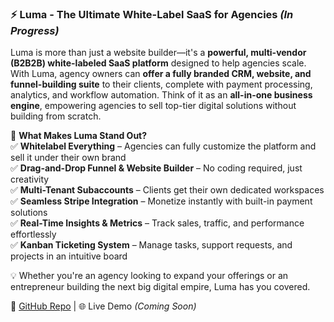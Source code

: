 ### ⚡ Luma - The Ultimate White-Label SaaS for Agencies *(In Progress)*  

Luma is more than just a website builder—it's a **powerful, multi-vendor (B2B2B) white-labeled SaaS platform** designed to help agencies scale. With Luma, agency owners can **offer a fully branded CRM, website, and funnel-building suite** to their clients, complete with payment processing, analytics, and workflow automation. Think of it as an **all-in-one business engine**, empowering agencies to sell top-tier digital solutions without building from scratch.  

🚀 **What Makes Luma Stand Out?**  
✅ **Whitelabel Everything** – Agencies can fully customize the platform and sell it under their own brand  
✅ **Drag-and-Drop Funnel & Website Builder** – No coding required, just creativity  
✅ **Multi-Tenant Subaccounts** – Clients get their own dedicated workspaces  
✅ **Seamless Stripe Integration** – Monetize instantly with built-in payment solutions  
✅ **Real-Time Insights & Metrics** – Track sales, traffic, and performance effortlessly  
✅ **Kanban Ticketing System** – Manage tasks, support requests, and projects in an intuitive board  

💡 Whether you're an agency looking to expand your offerings or an entrepreneur building the next big digital empire, Luma has you covered.  

🔗 [GitHub Repo](#) | 🌐 Live Demo *(Coming Soon)*  